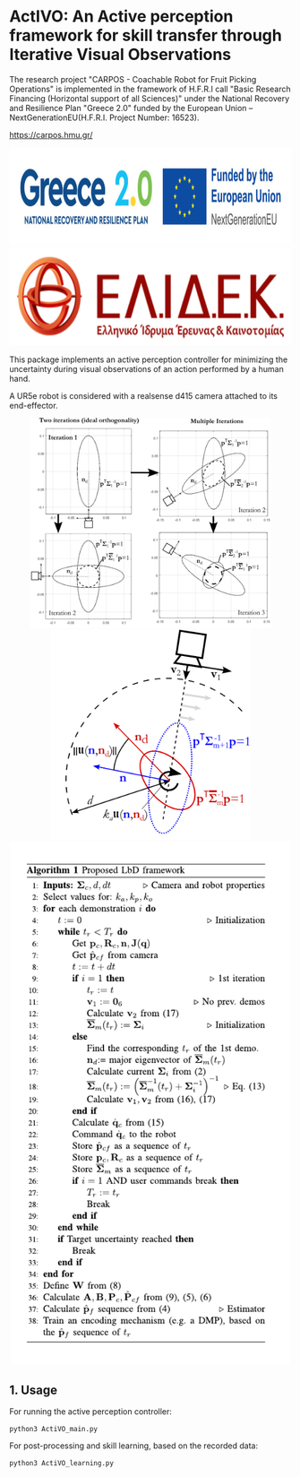 # ActIVO: An Active perception framework for skill transfer through Iterative Visual Observations 

The research project "CARPOS - Coachable Robot for Fruit Picking Operations" is implemented in the framework of H.F.R.I call "Basic Research Financing (Horizontal support of all Sciences)" under the National Recovery and Resilience Plan "Greece 2.0" funded by the European Union – NextGenerationEU(H.F.R.I. Project Number: 16523).

https://carpos.hmu.gr/ 

<p align="center">
  <img src="./doc/Greece_2.jpg" height="175" />
  <img src="./doc/elidek_logo.png" height="175" />
</p>

This package implements an active perception controller for minimizing the uncertainty during visual observations of an action performed by a human hand. 

A UR5e robot is considered with a realsense d415 camera attached to its end-effector.


<p align="center">
  <img src="./doc/example_ellipses_crop.png" height="375" />
  <img src="./doc/control_descr.png" height="375" />
  <img src="./doc/algorithm.pdf" width="500" />
</p>


## 1. Usage

For running the active perception controller:

```
python3 ActiVO_main.py

```

For post-processing and skill learning, based on the recorded data:

```
python3 ActiVO_learning.py

```
